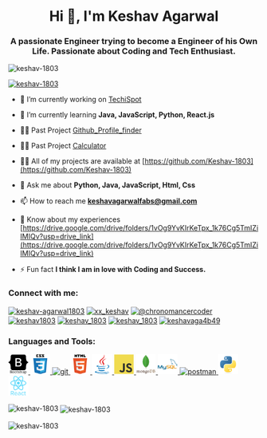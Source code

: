 <h1 align="center">Hi 👋, I'm Keshav Agarwal</h1>
<h3 align="center">A passionate Engineer trying to become a Engineer of his Own Life. Passionate about Coding and Tech Enthusiast.</h3>

<p align="left"> <img src="https://komarev.com/ghpvc/?username=keshav-1803&label=Profile%20views&color=0e75b6&style=flat" alt="keshav-1803" /> </p>

<p align="left"> <a href="https://github.com/ryo-ma/github-profile-trophy"><img src="https://github-profile-trophy.vercel.app/?username=keshav-1803" alt="keshav-1803" /></a> </p>

- 🔭 I’m currently working on [TechiSpot](https://github.com/Keshav-1803/TechiSpot)

- 🌱 I’m currently learning **Java, JavaScript, Python, React.js**

- 🧑‍💻 Past Project [Github_Profile_finder](https://github.com/Keshav-1803/Github_Profile_finder)

- 🧑‍💻 Past Project [Calculator](https://github.com/Keshav-1803/Calculator)

- 👨‍💻 All of my projects are available at [https://github.com/Keshav-1803](https://github.com/Keshav-1803)

- 💬 Ask me about **Python, Java, JavaScript, Html, Css**

- 📫 How to reach me **keshavagarwalfabs@gmail.com**

- 📄 Know about my experiences [https://drive.google.com/drive/folders/1vOg9YvKIrKeTpx_1k76Cg5TmIZiIMIQv?usp=drive_link](https://drive.google.com/drive/folders/1vOg9YvKIrKeTpx_1k76Cg5TmIZiIMIQv?usp=drive_link)

- ⚡ Fun fact **I think I am in love with Coding and Success.**

<h3 align="left">Connect with me:</h3>
<p align="left">
<a href="https://linkedin.com/in/keshav-agarwal1803" target="blank"><img align="center" src="https://raw.githubusercontent.com/rahuldkjain/github-profile-readme-generator/master/src/images/icons/Social/linked-in-alt.svg" alt="keshav-agarwal1803" height="30" width="40" /></a>
<a href="https://instagram.com/xx_keshav" target="blank"><img align="center" src="https://raw.githubusercontent.com/rahuldkjain/github-profile-readme-generator/master/src/images/icons/Social/instagram.svg" alt="xx_keshav" height="30" width="40" /></a>
<a href="https://www.youtube.com/c/@chronomancercoder" target="blank"><img align="center" src="https://raw.githubusercontent.com/rahuldkjain/github-profile-readme-generator/master/src/images/icons/Social/youtube.svg" alt="@chronomancercoder" height="30" width="40" /></a>
<a href="https://www.codechef.com/users/keshav1803" target="blank"><img align="center" src="https://cdn.jsdelivr.net/npm/simple-icons@3.1.0/icons/codechef.svg" alt="keshav1803" height="30" width="40" /></a>
<a href="https://codeforces.com/profile/keshav_1803" target="blank"><img align="center" src="https://raw.githubusercontent.com/rahuldkjain/github-profile-readme-generator/master/src/images/icons/Social/codeforces.svg" alt="keshav_1803" height="30" width="40" /></a>
<a href="https://www.leetcode.com/keshav_1803" target="blank"><img align="center" src="https://raw.githubusercontent.com/rahuldkjain/github-profile-readme-generator/master/src/images/icons/Social/leet-code.svg" alt="keshav_1803" height="30" width="40" /></a>
<a href="https://auth.geeksforgeeks.org/user/keshavaga4b49" target="blank"><img align="center" src="https://raw.githubusercontent.com/rahuldkjain/github-profile-readme-generator/master/src/images/icons/Social/geeks-for-geeks.svg" alt="keshavaga4b49" height="30" width="40" /></a>
</p>

<h3 align="left">Languages and Tools:</h3>
<p align="left"> <a href="https://getbootstrap.com" target="_blank" rel="noreferrer"> <img src="https://raw.githubusercontent.com/devicons/devicon/master/icons/bootstrap/bootstrap-plain-wordmark.svg" alt="bootstrap" width="40" height="40"/> </a> <a href="https://www.w3schools.com/css/" target="_blank" rel="noreferrer"> <img src="https://raw.githubusercontent.com/devicons/devicon/master/icons/css3/css3-original-wordmark.svg" alt="css3" width="40" height="40"/> </a> <a href="https://git-scm.com/" target="_blank" rel="noreferrer"> <img src="https://www.vectorlogo.zone/logos/git-scm/git-scm-icon.svg" alt="git" width="40" height="40"/> </a> <a href="https://www.w3.org/html/" target="_blank" rel="noreferrer"> <img src="https://raw.githubusercontent.com/devicons/devicon/master/icons/html5/html5-original-wordmark.svg" alt="html5" width="40" height="40"/> </a> <a href="https://www.java.com" target="_blank" rel="noreferrer"> <img src="https://raw.githubusercontent.com/devicons/devicon/master/icons/java/java-original.svg" alt="java" width="40" height="40"/> </a> <a href="https://developer.mozilla.org/en-US/docs/Web/JavaScript" target="_blank" rel="noreferrer"> <img src="https://raw.githubusercontent.com/devicons/devicon/master/icons/javascript/javascript-original.svg" alt="javascript" width="40" height="40"/> </a> <a href="https://www.mongodb.com/" target="_blank" rel="noreferrer"> <img src="https://raw.githubusercontent.com/devicons/devicon/master/icons/mongodb/mongodb-original-wordmark.svg" alt="mongodb" width="40" height="40"/> </a> <a href="https://www.mysql.com/" target="_blank" rel="noreferrer"> <img src="https://raw.githubusercontent.com/devicons/devicon/master/icons/mysql/mysql-original-wordmark.svg" alt="mysql" width="40" height="40"/> </a> <a href="https://postman.com" target="_blank" rel="noreferrer"> <img src="https://www.vectorlogo.zone/logos/getpostman/getpostman-icon.svg" alt="postman" width="40" height="40"/> </a> <a href="https://www.python.org" target="_blank" rel="noreferrer"> <img src="https://raw.githubusercontent.com/devicons/devicon/master/icons/python/python-original.svg" alt="python" width="40" height="40"/> </a> <a href="https://reactjs.org/" target="_blank" rel="noreferrer"> <img src="https://raw.githubusercontent.com/devicons/devicon/master/icons/react/react-original-wordmark.svg" alt="react" width="40" height="40"/> </a> </p>

<p><img align="left" src="https://github-readme-stats.vercel.app/api/top-langs?username=keshav-1803&show_icons=true&locale=en&layout=compact" alt="keshav-1803" /></p>

<p>&nbsp;<img align="center" src="https://github-readme-stats.vercel.app/api?username=keshav-1803&show_icons=true&locale=en" alt="keshav-1803" /></p>

<p><img align="center" src="https://github-readme-streak-stats.herokuapp.com/?user=keshav-1803&" alt="keshav-1803" /></p>
